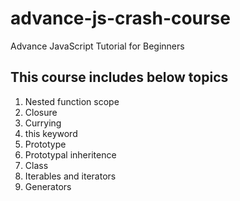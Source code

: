 # advance-js-crash-course
Advance JavaScript Tutorial for Beginners

## This course includes below topics
1. Nested function scope
2. Closure
3. Currying 
4. this keyword
5. Prototype
6. Prototypal inheritence
7. Class 
8. Iterables and iterators
9. Generators
